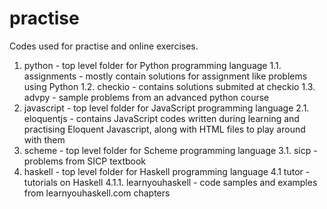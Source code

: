 practise
========

Codes used for practise and online exercises.

1. python - top level folder for Python programming language
    1.1. assignments - mostly contain solutions for assignment like problems using Python
    1.2. checkio - contains solutions submited at checkio
    1.3. advpy - sample problems from an advanced python course
2. javascript - top level folder for JavaScript programming language
    2.1. eloquentjs - contains JavaScript codes written during learning and practising Eloquent Javascript, along with HTML files to play around with them
3. scheme - top level folder for Scheme programming language
    3.1. sicp - problems from SICP textbook
4. haskell - top level folder for Haskell programming language
    4.1 tutor - tutorials on Haskell
        4.1.1. learnyouhaskell - code samples and examples from learnyouhaskell.com chapters
